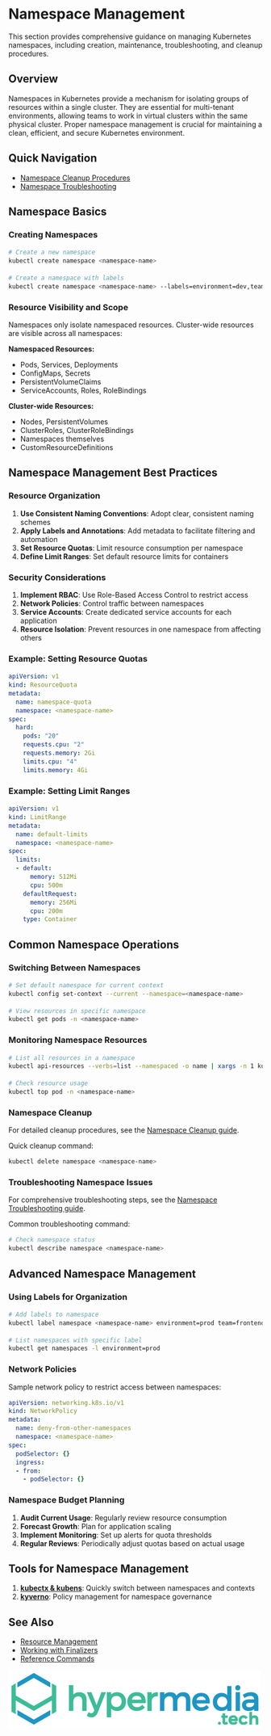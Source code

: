 # Namespace Management

This section provides comprehensive guidance on managing Kubernetes namespaces, including creation, maintenance, troubleshooting, and cleanup procedures.

## Overview

Namespaces in Kubernetes provide a mechanism for isolating groups of resources within a single cluster. They are essential for multi-tenant environments, allowing teams to work in virtual clusters within the same physical cluster. Proper namespace management is crucial for maintaining a clean, efficient, and secure Kubernetes environment.

## Quick Navigation

- [Namespace Cleanup Procedures](./cleanup.md)
- [Namespace Troubleshooting](./troubleshooting.md)

## Namespace Basics

### Creating Namespaces

```bash
# Create a new namespace
kubectl create namespace <namespace-name>

# Create a namespace with labels
kubectl create namespace <namespace-name> --labels=environment=dev,team=frontend
```

### Resource Visibility and Scope

Namespaces only isolate namespaced resources. Cluster-wide resources are visible across all namespaces:

**Namespaced Resources:**
- Pods, Services, Deployments
- ConfigMaps, Secrets
- PersistentVolumeClaims
- ServiceAccounts, Roles, RoleBindings

**Cluster-wide Resources:**
- Nodes, PersistentVolumes
- ClusterRoles, ClusterRoleBindings
- Namespaces themselves
- CustomResourceDefinitions

## Namespace Management Best Practices

### Resource Organization

1. **Use Consistent Naming Conventions**: Adopt clear, consistent naming schemes
2. **Apply Labels and Annotations**: Add metadata to facilitate filtering and automation
3. **Set Resource Quotas**: Limit resource consumption per namespace
4. **Define Limit Ranges**: Set default resource limits for containers

### Security Considerations

1. **Implement RBAC**: Use Role-Based Access Control to restrict access
2. **Network Policies**: Control traffic between namespaces
3. **Service Accounts**: Create dedicated service accounts for each application
4. **Resource Isolation**: Prevent resources in one namespace from affecting others

### Example: Setting Resource Quotas

```yaml
apiVersion: v1
kind: ResourceQuota
metadata:
  name: namespace-quota
  namespace: <namespace-name>
spec:
  hard:
    pods: "20"
    requests.cpu: "2"
    requests.memory: 2Gi
    limits.cpu: "4"
    limits.memory: 4Gi
```

### Example: Setting Limit Ranges

```yaml
apiVersion: v1
kind: LimitRange
metadata:
  name: default-limits
  namespace: <namespace-name>
spec:
  limits:
  - default:
      memory: 512Mi
      cpu: 500m
    defaultRequest:
      memory: 256Mi
      cpu: 200m
    type: Container
```

## Common Namespace Operations

### Switching Between Namespaces

```bash
# Set default namespace for current context
kubectl config set-context --current --namespace=<namespace-name>

# View resources in specific namespace
kubectl get pods -n <namespace-name>
```

### Monitoring Namespace Resources

```bash
# List all resources in a namespace
kubectl api-resources --verbs=list --namespaced -o name | xargs -n 1 kubectl get -n <namespace-name> --show-kind --ignore-not-found

# Check resource usage
kubectl top pod -n <namespace-name>
```

### Namespace Cleanup

For detailed cleanup procedures, see the [Namespace Cleanup guide](./cleanup.md).

Quick cleanup command:
```bash
kubectl delete namespace <namespace-name>
```

### Troubleshooting Namespace Issues

For comprehensive troubleshooting steps, see the [Namespace Troubleshooting guide](./troubleshooting.md).

Common troubleshooting command:
```bash
# Check namespace status
kubectl describe namespace <namespace-name>
```

## Advanced Namespace Management

### Using Labels for Organization

```bash
# Add labels to namespace
kubectl label namespace <namespace-name> environment=prod team=frontend

# List namespaces with specific label
kubectl get namespaces -l environment=prod
```

### Network Policies

Sample network policy to restrict access between namespaces:

```yaml
apiVersion: networking.k8s.io/v1
kind: NetworkPolicy
metadata:
  name: deny-from-other-namespaces
  namespace: <namespace-name>
spec:
  podSelector: {}
  ingress:
  - from:
    - podSelector: {}
```

### Namespace Budget Planning

1. **Audit Current Usage**: Regularly review resource consumption
2. **Forecast Growth**: Plan for application scaling
3. **Implement Monitoring**: Set up alerts for quota thresholds
4. **Regular Reviews**: Periodically adjust quotas based on actual usage

## Tools for Namespace Management

1. **[kubectx & kubens](https://github.com/ahmetb/kubectx/tree/master)**: Quickly switch between namespaces and contexts
2. **[kyverno](https://kyverno.io)**: Policy management for namespace governance

## See Also

- [Resource Management](../resource-management/index.md)
- [Working with Finalizers](../resource-management/finalizers.md)
- [Reference Commands](../reference/commands.md)

![hypermedia tech logo](../assets/images/hypermediatech-default.webp)